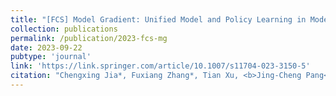 ```yaml
---
title: "[FCS] Model Gradient: Unified Model and Policy Learning in Model-based Reinforcement Learning"
collection: publications
permalink: /publication/2023-fcs-mg
date: 2023-09-22
pubtype: 'journal'
link: 'https://link.springer.com/article/10.1007/s11704-023-3150-5'
citation: "Chengxing Jia*, Fuxiang Zhang*, Tian Xu, <b>Jing-Cheng Pang</b>, Zongzhang Zhang and Yang Yu. <i> Model Gradient: Unified Model and Policy Learning in Model-based Reinforcement Learning. </i>  <b>Frontiers of Computer Science (FCS)</b>, 2024."
---
```

